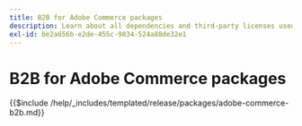 ```yaml
---
title: B2B for Adobe Commerce packages
description: Learn about all dependencies and third-party licenses used in B2B for Adobe Commerce.
exl-id: be2a656b-e2de-455c-9834-524a88de32e1
---
```

# B2B for Adobe Commerce packages

{{$include /help/_includes/templated/release/packages/adobe-commerce-b2b.md}}
